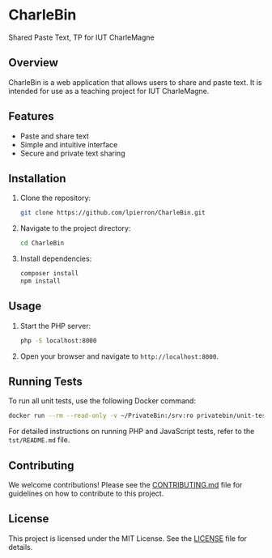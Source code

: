 # CharleBin

Shared Paste Text, TP for IUT CharleMagne

## Overview

CharleBin is a web application that allows users to share and paste text. It is intended for use as a teaching project for IUT CharleMagne.

## Features

- Paste and share text
- Simple and intuitive interface
- Secure and private text sharing

## Installation

1. Clone the repository:
   ```bash
   git clone https://github.com/lpierron/CharleBin.git
   ```
2. Navigate to the project directory:
   ```bash
   cd CharleBin
   ```
3. Install dependencies:
   ```bash
   composer install
   npm install
   ```

## Usage

1. Start the PHP server:
   ```bash
   php -S localhost:8000
   ```
2. Open your browser and navigate to `http://localhost:8000`.

## Running Tests

To run all unit tests, use the following Docker command:
```bash
docker run --rm --read-only -v ~/PrivateBin:/srv:ro privatebin/unit-testing
```

For detailed instructions on running PHP and JavaScript tests, refer to the `tst/README.md` file.

## Contributing

We welcome contributions! Please see the [CONTRIBUTING.md](CONTRIBUTING.md) file for guidelines on how to contribute to this project.

## License

This project is licensed under the MIT License. See the [LICENSE](LICENSE) file for details.
